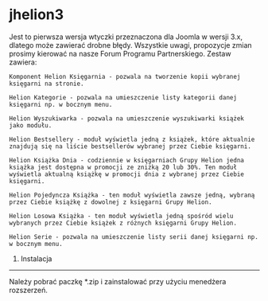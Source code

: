 jhelion3
========
Jest to pierwsza wersja wtyczki przeznaczona dla Joomla w wersji 3.x, dlatego może zawierać drobne błędy. Wszystkie uwagi, propozycje zmian prosimy kierować na nasze Forum Programu Partnerskiego. Zestaw zawiera:

	Komponent Helion Księgarnia - pozwala na tworzenie kopii wybranej księgarni na stronie.

	Helion Kategorie - pozwala na umieszczenie listy kategorii danej księgarni np. w bocznym menu.

	Helion Wyszukiwarka - pozwala na umieszczenie wyszukiwarki książek jako modułu.

	Helion Bestsellery - moduł wyświetla jedną z książek, które aktualnie znajdują się na liście bestsellerów wybranej przez Ciebie księgarni.

	Helion Książka Dnia - codziennie w księgarniach Grupy Helion jedna książka jest dostępna w promocji ze zniżką 20 lub 30%. Ten moduł wyświetla aktualną książkę w promocji dnia z wybranej przez Ciebie księgarni.

	Helion Pojedyncza Książka - ten moduł wyświetla zawsze jedną, wybraną przez Ciebie książkę z dowolnej z księgarni Grupy Helion.

	Helion Losowa Książka - ten moduł wyświetla jedną spośród wielu wybranych przez Ciebie książek z różnych księgarni Grupy Helion.

	Helion Serie - pozwala na umieszczenie listy serii danej księgarni np. w bocznym menu.

1) Instalacja
----------------------------------
Należy pobrać paczkę *.zip i zainstalować przy użyciu menedżera rozszerzeń.




